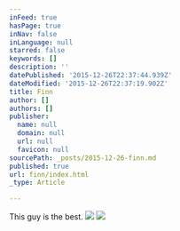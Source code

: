 ```yaml
---
inFeed: true
hasPage: true
inNav: false
inLanguage: null
starred: false
keywords: []
description: ''
datePublished: '2015-12-26T22:37:44.939Z'
dateModified: '2015-12-26T22:37:19.902Z'
title: Finn
author: []
authors: []
publisher:
  name: null
  domain: null
  url: null
  favicon: null
sourcePath: _posts/2015-12-26-finn.md
published: true
url: finn/index.html
_type: Article

---
```

This guy is the best. ![](https://the-grid-user-content.s3-us-west-2.amazonaws.com/65fc1682-0189-4fcb-9620-084c6f244ed4.jpg)
![](https://the-grid-user-content.s3-us-west-2.amazonaws.com/8b47e326-be79-4cd6-8118-92350433b1aa.jpg)